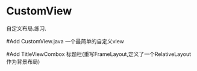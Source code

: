 # CustomView
自定义布局.练习.

#Add  CustomView.java
 一个最简单的自定义view

#Add TitleViewCombox
 标题栏(重写FrameLayout,定义了一个RelativeLayout作为背景布局)
